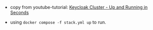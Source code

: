 * copy from youtube-tutorial: [Keycloak Cluster - Up and Running in Seconds ](https://www.youtube.com/watch?v=P96VQkBBNxU)


* using `docker compose -f stack.yml up` to run.